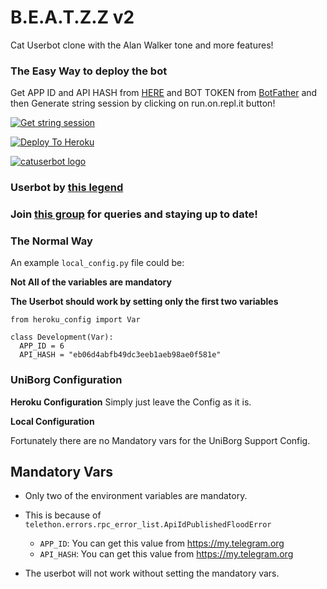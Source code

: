 
# B.E.A.T.Z.Z v2
Cat Userbot clone with the Alan Walker tone and more features!

### The Easy Way to deploy the bot
Get APP ID and API HASH from [HERE](https://my.telegram.org) and BOT TOKEN from [BotFather](https://t.me/botfather) and then Generate string session by clicking on run.on.repl.it button!

[![Get string session](https://repl.it/badge/github/sandy1709/sandeep1709)](https://generatestringsession.sandeep1709.repl.run/)

[![Deploy To Heroku](https://www.herokucdn.com/deploy/button.svg)](https://heroku.com/deploy)


[![catuserbot logo](https://telegra.ph/file/711e22e6004fe72b05cd7.png)](https://heroku.com/deploy)


### Userbot by [this legend](https://t.me/BeatsToHell913) 
### Join [this group](https://t.me/Beatzzv2) for queries and staying up to date!

### The Normal Way

An example `local_config.py` file could be:

**Not All of the variables are mandatory**

__The Userbot should work by setting only the first two variables__

```python3
from heroku_config import Var

class Development(Var):
  APP_ID = 6
  API_HASH = "eb06d4abfb49dc3eeb1aeb98ae0f581e"
```

### UniBorg Configuration



**Heroku Configuration**
Simply just leave the Config as it is.

**Local Configuration**

Fortunately there are no Mandatory vars for the UniBorg Support Config.

## Mandatory Vars

- Only two of the environment variables are mandatory.
- This is because of `telethon.errors.rpc_error_list.ApiIdPublishedFloodError`

    - `APP_ID`:   You can get this value from https://my.telegram.org
    - `API_HASH`:   You can get this value from https://my.telegram.org
- The userbot will not work without setting the mandatory vars.
